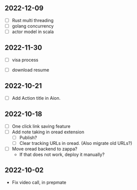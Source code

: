 ## 2022-12-09
- [ ] Rust multi threading
- [ ] golang concurrency
- [ ] actor model in scala

## 2022-11-30
- [ ] visa process
- [ ] download resume


## 2022-10-21
- [ ] Add Action title in Aion. 

## 2022-10-18
- [ ] One click link saving feature
- [ ] Add note taking in oread extension
  - [ ] Publish?
  - [ ] Clear tracking URLs in oread. (Also migrate old URLs?)
- [ ] Move oread backend to zappa?
  - If that does not work, deploy it manually?

## 2022-10-02

- Fix video call, in prepmate

